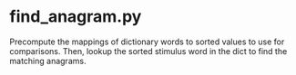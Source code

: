 # find_anagram.py

Precompute the mappings of dictionary words to sorted values to use for
comparisons. Then, lookup the sorted stimulus word in the dict to find the
matching anagrams.